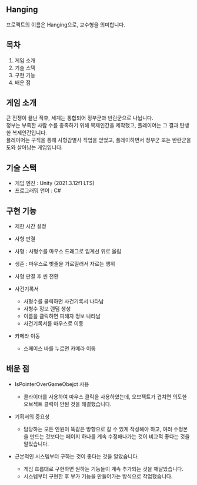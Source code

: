 ## Hanging
  프로젝트의 이름은 Hanging으로, 교수형을 의미합니다.

## 목차
  1. 게임 소개
  2. 기술 스택
  3. 구현 기능
  4. 배운 점
  
## 게임 소개
  큰 전쟁이 끝난 직후, 세계는 통합되어 정부군과 반란군으로 나뉩니다. <br/>
  정부는 부족한 사람 수를 충족하기 위해 복제인간을 제작했고, 플레이어는 그 결과 탄생한 복제인간입니다.<br/>
  플레이어는 구직을 통해 사형감별사 직업을 얻었고, 플레이하면서 정부군 또는 반란군을 도와 살아남는 게임입니다.

## 기술 스택
  - 게임 엔진 : Unity (2021.3.12f1 LTS)
  - 프로그래밍 언어 : C#

## 구현 기능
  - 제한 시간 설정
  
  - 사형 판결    
   - 사형 : 사형수를 마우스 드래그로 임계선 위로 올림
   - 생존 : 마우스로 밧줄을 가로질러서 자르는 행위
   - 사형 판결 후 씬 전환
  
  - 사건기록서
    - 사형수를 클릭하면 사건기록서 나타남
    - 사형수 정보 랜덤 생성
    - 이름을 클릭하면 피해자 정보 나타남
    - 사건기록서를 마우스로 이동
  
  - 카메라 이동
    - 스페이스 바를 누르면 카메라 이동

## 배운 점
  - IsPointerOverGameObejct 사용
    - 콜라이더를 사용하여 마우스 클릭을 사용하였는데, 오브젝트가 겹치면 의도한 오브젝트 클릭이 안된 것을 해결했습니다.
    
  - 기획서의 중요성
    - 담당하는 모든 인원이 똑같은 방향으로 갈 수 있게 작성해야 하고, 여러 수정본을 만드는 것보다는 페이지 하나를 계속 수정해나가는 것이 비교적 좋다는 것을 알았습니다.
    
  - 근본적인 시스템부터 구하는 것이 좋다는 것을 알았습니다.
    - 게임 흐름대로 구현하면 원하는 기능들이 계속 추가되는 것을 깨달았습니다.
    - 시스템부터 구현한 후 부가 기능을 만들어가는 방식으로 작업했습니다.
